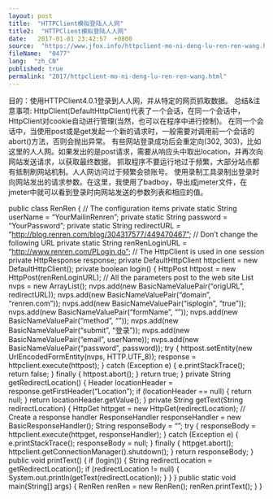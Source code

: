 ```yaml
---
layout: post
title:  "HTTPClient模拟登陆人人网"
title2:  "HTTPClient模拟登陆人人网"
date:   2017-01-01 23:42:57  +0800
source:  "https://www.jfox.info/httpclient-mo-ni-deng-lu-ren-ren-wang.html"
fileName:  "0477"
lang:  "zh_CN"
published: true
permalink: "2017/httpclient-mo-ni-deng-lu-ren-ren-wang.html"
---
```




目的：使用HTTPClient4.0.1登录到人人网，并从特定的网页抓取数据。
总结&注意事项:
HttpClient(DefaultHttpClient)代表了一个会话，在同一个会话中，HttpClient对cookie自动进行管理(当然，也可以在程序中进行控制)。
在同一个会话中，当使用post或是get发起一个新的请求时，一般需要对调用前一个会话的abort()方法，否则会抛出异常。
有些网站登录成功后会重定向(302, 303)，比如这里的人人网。如果发出的是post请求，需要从响应头中取出location，并再次向网站发送请求，以获取最终数据。
抓取程序不要运行地过于频繁，大部分站点都有抵制刷网站机制。人人网访问过于频繁会锁账号。
使用录制工具录制出登录时向网站发出的请求参数。在这里，我使用了badboy，导出成jmeter文件，在jmeter中就可以看到登录时向网站发送的参数列表和相应的值。

public class RenRen {
// The configuration items
private static String userName = “YourMailinRenren”;
private static String password = “YourPassword”;
private static String redirectURL = “http://blog.renren.com/blog/304317577/449470467”;
// Don’t change the following URL
private static String renRenLoginURL = “http://www.renren.com/PLogin.do”;
// The HttpClient is used in one session
private HttpResponse response;
private DefaultHttpClient httpclient = new DefaultHttpClient();
private boolean login() {
HttpPost httpost = new HttpPost(renRenLoginURL);
// All the parameters post to the web site
List<NameValuePair> nvps = new ArrayList<NameValuePair>();
nvps.add(new BasicNameValuePair(“origURL”, redirectURL));
nvps.add(new BasicNameValuePair(“domain”, “renren.com”));
nvps.add(new BasicNameValuePair(“isplogin”, “true”));
nvps.add(new BasicNameValuePair(“formName”, “”));
nvps.add(new BasicNameValuePair(“method”, “”));
nvps.add(new BasicNameValuePair(“submit”, “登录”));
nvps.add(new BasicNameValuePair(“email”, userName));
nvps.add(new BasicNameValuePair(“password”, password));
try {
httpost.setEntity(new UrlEncodedFormEntity(nvps, HTTP.UTF_8));
response = httpclient.execute(httpost);
} catch (Exception e) {
e.printStackTrace();
return false;
} finally {
httpost.abort();
}
return true;
}
private String getRedirectLocation() {
Header locationHeader = response.getFirstHeader(“Location”);
if (locationHeader == null) {
return null;
}
return locationHeader.getValue();
}
private String getText(String redirectLocation) {
HttpGet httpget = new HttpGet(redirectLocation);
// Create a response handler
ResponseHandler<String> responseHandler = new BasicResponseHandler();
String responseBody = “”;
try {
responseBody = httpclient.execute(httpget, responseHandler);
} catch (Exception e) {
e.printStackTrace();
responseBody = null;
} finally {
httpget.abort();
httpclient.getConnectionManager().shutdown();
}
return responseBody;
}
public void printText() {
if (login()) {
String redirectLocation = getRedirectLocation();
if (redirectLocation != null) {
System.out.println(getText(redirectLocation));
}
}
}
public static void main(String[] args) {
RenRen renRen = new RenRen();
renRen.printText();
}
}
